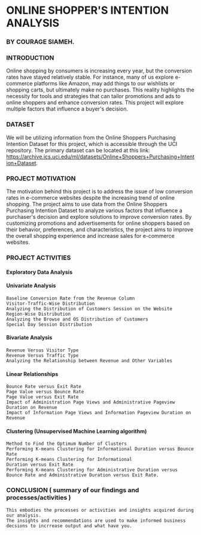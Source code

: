 

# ONLINE SHOPPER'S INTENTION ANALYSIS
### BY COURAGE SIAMEH.

### INTRODUCTION

Online shopping by consumers is increasing every year, but the conversion rates have stayed relatively stable. For instance, many of us explore e-commerce platforms like Amazon, may add things to our wishlists or shopping carts, but ultimately make no purchases. This reality highlights the necessity for tools and strategies that can tailor promotions and ads to online shoppers and enhance conversion rates. This project will explore multiple factors that influence a buyer's decision.


### DATASET

We will be utilizing information from the Online Shoppers Purchasing Intention Dataset for this project, which is accessible through the UCI repository. The primary dataset can be located at this link: https://archive.ics.uci.edu/ml/datasets/Online+Shoppers+Purchasing+Intention+Dataset.


### PROJECT MOTIVATION

The motivation behind this project is to address the issue of low conversion rates in e-commerce websites despite the increasing trend of online shopping. The project aims to use data from the Online Shoppers Purchasing Intention Dataset to analyze various factors that influence a purchaser's decision and explore solutions to improve conversion rates. By customizing promotions and advertisements for online shoppers based on their behavior, preferences, and characteristics, the project aims to improve the overall shopping experience and increase sales for e-commerce websites.


### PROJECT ACTIVITIES
#### Exploratory Data Analysis

#### Univariate Analysis
    Baseline Conversion Rate from the Revenue Column 
    Visitor-Traffic-Wise Distribution
    Analyzing the Distribution of Customers Session on the Website 
    Region-Wise Distribution
    Analyzing the Browse and OS Distribution of Customers  
    Special Day Session Distribution  

#### Bivariate Analysis
    Revenue Versus Visitor Type  
    Revenue Versus Traffic Type  
    Analyzing the Relationship between Revenue and Other Variables  

#### Linear Relationships
    Bounce Rate versus Exit Rate  
    Page Value versus Bounce Rate 
    Page Value versus Exit Rate
    Impact of Administration Page Views and Administrative Pageview Duration on Revenue
    Impact of Information Page Views and Information Pageview Duration on Revenue  

#### Clustering (Unsupervised Machine Learning algorithm)
    Method to Find the Optimum Number of Clusters
    Performing K-means Clustering for Informational Duration versus Bounce Rate
    Performing K-means Clustering for Informational
    Duration versus Exit Rate
    Performing K-means Clustering for Administrative Duration versus Bounce Rate and Administrative Duration versus Exit Rate.
    
### CONCLUSION ( summary of our findings and processes/activities )
    This embodies the processes or activities and insights acquired during our analysis.
    The insights and recommendations are used to make informed business decsions to incrrease output and what have you.










